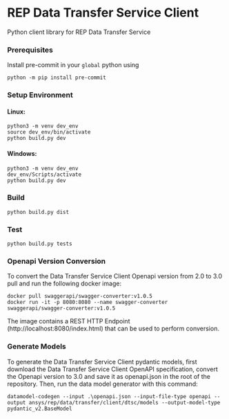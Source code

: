 # REP Data Transfer Service Client
Python client library for REP Data Transfer Service

### Prerequisites

Install pre-commit in your `global` python using

```
python -m pip install pre-commit
```
### Setup Environment

#### Linux:

```
python3 -m venv dev_env
source dev_env/bin/activate
python build.py dev
```
#### Windows:
```    
python3 -m venv dev_env
dev_env/Scripts/activate
python build.py dev
```

### Build
```    
python build.py dist
```

### Test
```    
python build.py tests
```

### Openapi Version Conversion
To convert the Data Transfer Service Client Openapi version from 2.0 to 3.0 pull and run the following docker image:

```
docker pull swaggerapi/swagger-converter:v1.0.5
docker run -it -p 8080:8080 --name swagger-converter swaggerapi/swagger-converter:v1.0.5
```

The image contains a REST HTTP Endpoint (http://localhost:8080/index.html) that can be used to perform conversion.

### Generate Models
To generate the Data Transfer Service Client pydantic models, first download the Data Transfer Service Client OpenAPI specification, convert the Openapi version to 3.0 and save it as openapi.json in the root of the repository. Then, run the data model generator with this command:
```
datamodel-codegen --input .\openapi.json --input-file-type openapi --output ansys/rep/data/transfer/client/dtsc/models --output-model-type pydantic_v2.BaseModel
```